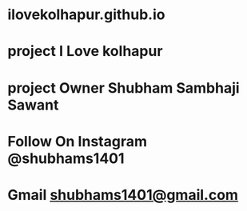 # ilovekolhapur.github.io
# project I Love kolhapur
# project Owner Shubham Sambhaji Sawant 
# Follow On Instagram @shubhams1401
# Gmail shubhams1401@gmail.com
